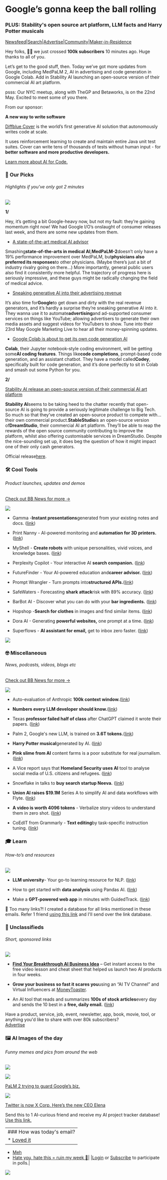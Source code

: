 # Google’s gonna keep the ball rolling

### PLUS: Stability's open source art platform, LLM facts and Harry Potter musicals

[Newsfeed](https://news.bensbites.co/?utm_source=bensbites\&utm_medium=referral\&utm_campaign=google-s-gonna-keep-the-ball-rolling)|[Search](https://search.bensbites.co/?utm_source=bensbites\&utm_medium=referral\&utm_campaign=google-s-gonna-keep-the-ball-rolling)|[Advertise](https://sponsor.bensbites.co/?utm_source=bensbites\&utm_medium=referral\&utm_campaign=google-s-gonna-keep-the-ball-rolling)|[Community](https://discord.gg/qd92NKjDdE?utm_source=bensbites\&utm_medium=referral\&utm_campaign=google-s-gonna-keep-the-ball-rolling)|[Maker-in-Residence](https://maker.bensbites.co/?utm_source=bensbites\&utm_medium=referral\&utm_campaign=google-s-gonna-keep-the-ball-rolling)

Hey folks, 🥳🥳 we just crossed **100k subscribers** 10 minutes ago. Huge thanks to all of you.

Let’s get to the good stuff, then. Today we’ve got more updates from Google, including MedPaLM 2, AI in advertising and code generation in Google Colab. Add in Stability AI launching an open-source version of their commercial AI art platform.

psss: Our NYC meetup, along with TheGP and Betaworks, is on the 22nd May. Excited to meet some of you there.

From our sponsor:

**A new way to write software**

[Diffblue Cover](https://www.diffblue.com/?utm_campaign=Newsletter%20ads\&utm_source=bens-bites\&utm_medium=email) is the world’s first generative AI solution that autonomously writes code at scale.

It uses reinforcement learning to create and maintain entire Java unit test suites. Cover can write tens of thousands of tests without human input - for **better software and more productive developers.**

[Learn more about AI for Code.](https://www.diffblue.com/?utm_campaign=Newsletter%20ads\&utm_source=bens-bites\&utm_medium=email)

### 🤌 Our Picks

###### Highlights if you've only got 2 minutes

![](https://media.beehiiv.com/cdn-cgi/image/fit=scale-down,format=auto,onerror=redirect,quality=80/uploads/asset/file/7dfbc517-fcf6-4e5b-a4da-163bf4fb703f/Line_1.png)

**1/**

Hey, it’s getting a bit Google-heavy now, but not my fault: they’re gaining momentum right now! We had Google I/O’s onslaught of consumer releases last week, and there are some new updates from them.

- [A state-of-the-art medical AI advisor](https://twitter.com/alan_karthi/status/1658732728655699969)

Smashing**state-of-the-arts in medical AI**,**MedPaLM-2**doesn’t only have a 19% performance improvement over MedPaLM, but**physicians also preferred its responses**to other physicians. (Maybe there’s just a bit of industry rivalry going on there…) More importantly, general public users also find it consistently more helpful. The trajectory of progress here is seriously impressive, and these guys might be radically changing the field of medical advice.

- [Sneaking generative AI into their advertising revenue](https://www.cnbc.com/2023/05/17/google-to-use-new-ai-models-for-ads-and-to-help-youtube-creators.html?utm_source=bensbites\&utm_medium=referral\&utm_campaign=google-s-gonna-keep-the-ball-rolling)

It’s also time for**Google**to get down and dirty with the real revenue generators, and it’s hardly a surprise they’re sneaking generative AI into it. They wanna use it to automate**advertising**and ad-supported consumer services on things like YouTube; allowing advertisers to generate their own media assets and suggest videos for YouTubers to show. Tune into their 23rd May Google Marketing Live to hear all their money-spinning updates.

- [Google Colab is about to get its own code generation AI](https://blog.google/technology/developers/google-colab-ai-coding-features/?utm_source=bensbites\&utm_medium=referral\&utm_campaign=google-s-gonna-keep-the-ball-rolling)

**Colab**, their Jupyter notebook-style coding environment, will be getting some**AI coding features**. Things like**code completions**, prompt-based code generation, and an assistant chatbot. They have a model called**Codey**, specifically built for code generation, and it’s done perfectly to sit in Colab and smash out some Python for you.

**2/**

[Stability AI release an open-source version of their commercial AI art platform](https://www.theverge.com/2023/5/17/23726751/stability-ai-stablestudio-dreamstudio-stable-diffusion-artificial-intelligence?utm_source=bensbites\&utm_medium=referral\&utm_campaign=google-s-gonna-keep-the-ball-rolling)

**Stability AI**seems to be taking heed to the chatter recently that open-source AI is going to provide a seriously legitimate challenge to Big Tech. So much so that they’ve created an open-source product to compete with… their own commercial product.**StableStudio**is an open-source version of**DreamStudio**, their commercial AI art platform. They’ll be able to reap the rewards of the open source community contributing to improve the platform, whilst also offering customisable services in DreamStudio. Despite the nice-sounding set up, it does beg the question of how it might impact one of their only cash generators.

Official release[here](https://stability.ai/blog/stablestudio-open-source-community-driven-future-dreamstudio-release?utm_source=bensbites\&utm_medium=referral\&utm_campaign=google-s-gonna-keep-the-ball-rolling).

### 🛠️ Cool Tools

###### Product launches, updates and demos

[Check out BB News for more →](https://news.bensbites.co/?utm_source=bensbites\&utm_medium=referral\&utm_campaign=google-s-gonna-keep-the-ball-rolling)

![](https://media.beehiiv.com/cdn-cgi/image/fit=scale-down,format=auto,onerror=redirect,quality=80/uploads/asset/file/740ee61f-83fa-4283-a1a3-49c350289a26/Line_1.png)

- Gamma -**Instant presentations**generated from your existing notes and docs. ([link](https://gamma.app/?utm_source=bensbites\&utm_medium=referral\&utm_campaign=google-s-gonna-keep-the-ball-rolling))

- Print Nanny - AI-powered monitoring and **automation for 3D printers.** ([link](https://printnanny.ai/?utm_source=bensbites\&utm_medium=referral\&utm_campaign=google-s-gonna-keep-the-ball-rolling))

- MyShell - **Create robots** with unique personalities, vivid voices, and knowledge bases. ([link](https://myshell.ai/?utm_source=bensbites\&utm_medium=referral\&utm_campaign=google-s-gonna-keep-the-ball-rolling))

- Perplexity Copilot - Your interactive AI **search companion.** ([link](https://beta.perplexity.ai/?utm_source=bensbites\&utm_medium=referral\&utm_campaign=google-s-gonna-keep-the-ball-rolling))

- FutureFinder - Your AI-powered education and**career advisor.** ([link](https://futurefinder.ai/?utm_source=bensbites\&utm_medium=referral\&utm_campaign=google-s-gonna-keep-the-ball-rolling))

- Prompt Wrangler - Turn prompts into**structured APIs.**([link](https://prompt-wrangler.com/?utm_source=bensbites\&utm_medium=referral\&utm_campaign=google-s-gonna-keep-the-ball-rolling))

- SafeWaters - Forecasting **shark attack**risk with 89% accuracy. ([link](https://safewaters.ai/?utm_source=bensbites\&utm_medium=referral\&utm_campaign=google-s-gonna-keep-the-ball-rolling))

- BarBot AI - Discover what you can do with your **bar ingredients.** ([link](https://apps.apple.com/us/app/barbot-ai/id1669668242?utm_source=bensbites\&utm_medium=referral\&utm_campaign=google-s-gonna-keep-the-ball-rolling))

- Hopshop -**Search for clothes** in images and find similar items. ([link](https://hopshop.ai/?utm_source=bensbites\&utm_medium=referral\&utm_campaign=google-s-gonna-keep-the-ball-rolling))

- Dora AI - Generating **powerful websites,** one prompt at a time. ([link](https://www.dora.run/ai?utm_source=bensbites\&utm_medium=referral\&utm_campaign=google-s-gonna-keep-the-ball-rolling))

- Superflows - **AI assistant for email,** get to inbox zero faster. ([link](https://www.superflows.ai/?utm_source=bensbites\&utm_medium=referral\&utm_campaign=google-s-gonna-keep-the-ball-rolling))

![](https://media.beehiiv.com/cdn-cgi/image/fit=scale-down,format=auto,onerror=redirect,quality=80/uploads/asset/file/1eb7d37d-1a06-4a10-8024-2946c2aaf0aa/image.png)

### 🤓 Miscellaneous

###### News, podcasts, videos, blogs etc

[Check out BB News for more →](https://news.bensbites.co/?utm_source=bensbites\&utm_medium=referral\&utm_campaign=google-s-gonna-keep-the-ball-rolling)

![](https://media.beehiiv.com/cdn-cgi/image/fit=scale-down,format=auto,onerror=redirect,quality=80/uploads/asset/file/9c89cfa5-3a30-4ad7-a1fd-c582914a9bd6/Line_1.png)

- Auto-evaluation of Anthropic **100k context window.**([link](https://blog.langchain.dev/auto-evaluation-of-anthropic-100k-context-window/?utm_source=bensbites\&utm_medium=referral\&utm_campaign=google-s-gonna-keep-the-ball-rolling))

- **Numbers every LLM developer should know.**([link](https://github.com/ray-project/llm-numbers?utm_source=bensbites\&utm_medium=referral\&utm_campaign=google-s-gonna-keep-the-ball-rolling))

- Texas **professor failed half of class** after ChatGPT claimed it wrote their papers. ([link](https://www.businessinsider.in/tech/news/a-texas-professor-failed-more-than-half-of-his-class-after-chatgpt-falsely-claimed-it-wrote-their-papers/articleshow/100307683.cms?utm_source=bensbites\&utm_medium=referral\&utm_campaign=google-s-gonna-keep-the-ball-rolling))

- Palm 2, Google's new LLM, is trained on **3.6T tokens.**([link](https://www.cnbc.com/2023/05/16/googles-palm-2-uses-nearly-five-times-more-text-data-than-predecessor.html?utm_source=bensbites\&utm_medium=referral\&utm_campaign=google-s-gonna-keep-the-ball-rolling))

- **Harry Potter musical**generated by AI. ([link](https://boredhumans.com/movie_musicals/harry_potter.php?utm_source=bensbites\&utm_medium=referral\&utm_campaign=google-s-gonna-keep-the-ball-rolling))

- **Pink slime from AI** content farms is a poor substitute for real journalism. ([link](https://www.poynter.org/fact-checking/2023/pink-slime-from-ai-content-farms-is-a-poor-substitute-for-real-journalism/?utm_source=bensbites\&utm_medium=referral\&utm_campaign=google-s-gonna-keep-the-ball-rolling))

- A Vice report says that **Homeland Security uses AI** tool to analyse social media of U.S. citizens and refugees. ([link](https://www.vice.com/en/article/m7bge3/dhs-uses-ai-tool-babel-x-babel-street-social-media-citizens-refugees?utm_source=bensbites\&utm_medium=referral\&utm_campaign=google-s-gonna-keep-the-ball-rolling))

- Snowflake in talks to **buy search startup Neeva.** ([link](https://www.theinformation.com/articles/snowflake-in-talks-to-buy-search-startup-neeva-in-ai-push?utm_source=bensbites\&utm_medium=referral\&utm_campaign=google-s-gonna-keep-the-ball-rolling))

- **Union AI raises $19.1M** Series A to simplify AI and data workflows with Flyte. ([link](https://techcrunch.com/2023/05/17/union-ai-raises-19-1m-series-a-to-simplify-ai-and-data-workflows-with-flyte/?utm_source=bensbites\&utm_medium=referral\&utm_campaign=google-s-gonna-keep-the-ball-rolling))

- **A video is worth 4096 tokens** - Verbalize story videos to understand them in zero shot. ([link](https://huggingface.co/papers/2305.09758?utm_source=bensbites\&utm_medium=referral\&utm_campaign=google-s-gonna-keep-the-ball-rolling))

- CoEdIT from Grammarly - **Text editing**by task-specific instruction tuning. ([link](https://huggingface.co/papers/2305.09857?utm_source=bensbites\&utm_medium=referral\&utm_campaign=google-s-gonna-keep-the-ball-rolling))

### 🎓 Learn

###### How-to’s and resources

![](https://media.beehiiv.com/cdn-cgi/image/fit=scale-down,format=auto,onerror=redirect,quality=80/uploads/asset/file/20485204-c624-40fa-9db0-f13d02c4c7e5/Line_1.png)

- **LLM university**- Your go-to learning resource for NLP. ([link](https://txt.cohere.com/llm-university/?utm_source=bensbites\&utm_medium=referral\&utm_campaign=google-s-gonna-keep-the-ball-rolling))

- How to get started with **data analysis** using Pandas AI. ([link](https://medium.com/@fareedkhandev/pandas-ai-the-future-of-data-analysis-8f0be9b5ab6f?utm_source=bensbites\&utm_medium=referral\&utm_campaign=google-s-gonna-keep-the-ball-rolling))

- Make a **GPT-powered web app** in minutes with GuidedTrack. ([link](https://blog.guidedtrack.com/case-study-using-chatgpt-in-a-guidedtrack-program/?utm_source=bensbites\&utm_medium=referral\&utm_campaign=google-s-gonna-keep-the-ball-rolling))

👋 Too many links?! I created a database for all links mentioned in these emails. Refer 1 friend [using this link](https://www.bensbites.co/subscribe?ref=PLACEHOLDER) and I'll send over the link database.

### 📰 Unclassifieds

###### Short, sponsored links

![](https://media.beehiiv.com/cdn-cgi/image/fit=scale-down,format=auto,onerror=redirect,quality=80/uploads/asset/file/67eed100-5f2e-478a-a8be-fdf2119d3a9d/Line_1.png)

- **[Find Your Breakthrough AI Business Idea](https://go.howarddc.com/ai-idea-ben)** – Get instant access to the free video lesson and cheat sheet that helped us launch two AI products in four weeks.

- **Grow your business so fast it scares you**using an “AI TV Channel” and Virtual Influencers at [MoneyToaster](https://www.theaientrepreneur.com/bb-5-18).

- An AI tool that reads and summarizes **100s of stock articles**every day and sends the 10 best in a **free, daily email.** ([link](https://www.newsletter.theyellowbrickroad.email/?utm_source=newsletter\&utm_campaign=bensbites))

Have a product, service, job, event, newsletter, app, book, movie, tool, or anything you'd like to share with over 80k subscribers?\
[Advertise](https://sponsor.bensbites.co/?utm_source=bensbites\&utm_medium=referral\&utm_campaign=google-s-gonna-keep-the-ball-rolling)

### 🖼 AI Images of the day

###### Funny memes and pics from around the web

![](https://media.beehiiv.com/cdn-cgi/image/fit=scale-down,format=auto,onerror=redirect,quality=80/uploads/asset/file/41e094df-32ed-4c78-8367-801571614834/Line_1.png)

![](https://media.beehiiv.com/cdn-cgi/image/fit=scale-down,format=auto,onerror=redirect,quality=80/uploads/asset/file/eba603ac-2941-4fa1-81a9-ddc3a271ca39/image.png)

[PaLM 2 trying to guard Google’s biz.](https://www.reddit.com/r/weirddalle/comments/13k6ynj/everyone_gets_old/?utm_source=bensbites\&utm_medium=referral\&utm_campaign=google-s-gonna-keep-the-ball-rolling)

![](https://media.beehiiv.com/cdn-cgi/image/fit=scale-down,format=auto,onerror=redirect,quality=80/uploads/asset/file/db60ea1d-dd82-43b3-a25c-965f367de27c/image.png)

[Twitter is now X Corp. Here’s the new CEO Elena](https://www.reddit.com/r/StableDiffusion/comments/13fic6d/twitters_new_female_ceo_ellen_musk/?utm_source=bensbites\&utm_medium=referral\&utm_campaign=google-s-gonna-keep-the-ball-rolling)

Send this to 1 AI-curious friend and receive my AI project tracker database! [Use this link.](https://www.bensbites.co/subscribe?ref=PLACEHOLDER)

||
|:---|
|### How was today's email?|
|\* [Loved it](https://www.bensbites.co/login)

- [Meh](https://www.bensbites.co/login)
- [Hate you, hate this = ruin my week 🥹](https://www.bensbites.co/login)|
  |[Login](https://www.bensbites.co/login) or [Subscribe](https://www.bensbites.co/subscribe) to participate in polls.|

![](https://media.beehiiv.com/cdn-cgi/image/fit=scale-down,format=auto,onerror=redirect,quality=80/uploads/asset/file/1310d519-abf4-4f92-9bc3-cb3b0e6fed78/Screenshot_2022-12-13_at_14.55.58.png)
